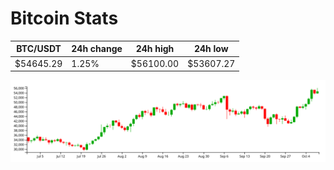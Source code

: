 # Bitcoin Stats

BTC/USDT|24h change|24h high|24h low|
|---|---|---|---|
|$54645.29|1.25%|$56100.00|$53607.27|

<img src="./chart.svg">
